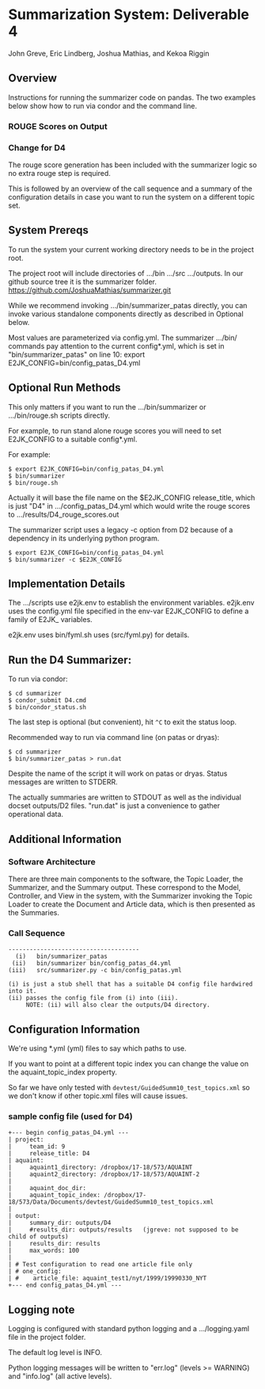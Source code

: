 <!--
#D4 "README" file

##LING 573 Summarization Group Project  
##summarizer.py v. 2.0 by team #e2jkplusplus  

updated for D4 (jgreve Mon May 14 15:27:25 PDT 2018)
-----------------------------------------------------------

note: the D4 requirements specify a "README" file, so here it is.
We didn't want to assume "README.md" and miss the requirements.
-->

# Summarization System: Deliverable 4

John Greve, Eric Lindberg, Joshua Mathias, and Kekoa Riggin

## Overview

Instructions for running the summarizer code on pandas.
The two examples below show how to run via condor and the command line.

### ROUGE Scores on Output
### Change for D4

The rouge score generation has been included with the summarizer
logic so no extra rouge step is required.

This is followed by an overview of the call sequence and a summary
of the configuration details in case you want to run the system on
a different topic set.

## System Prereqs

To run the system your current working directory
needs to be in the project root.

The project root will include directories of .../bin  .../src .../outputs.
In our github source tree it is the summarizer folder.
     https://github.com/JoshuaMathias/summarizer.git

While we recommend invoking .../bin/summarizer_patas directly,
you can invoke various standalone components directly as described
in Optional below.  

Most values are parameterized via config.yml.
The summarizer .../bin/ commands pay attention to the
current config&ast;.yml, which is set in "bin/summarizer_patas"
on line 10:
    export E2JK_CONFIG=bin/config_patas_D4.yml

## Optional Run Methods

This only matters if you want to run the .../bin/summarizer
or .../bin/rouge.sh scripts directly.

For example, to run stand alone rouge scores you will need
to set E2JK_CONFIG to a suitable config&ast;.yml.

For example:

```
$ export E2JK_CONFIG=bin/config_patas_D4.yml
$ bin/summarizer
$ bin/rouge.sh
```

Actually it will base the file name on the $E2JK_CONFIG
release_title, which is just "D4" in .../config_patas_D4.yml
which would write the rouge scores to .../results/D4_rouge_scores.out

The summarizer script uses a legacy -c option from D2 because of
a dependency in its underlying python program.

```
$ export E2JK_CONFIG=bin/config_patas_D4.yml
$ bin/summarizer -c $E2JK_CONFIG
```

## Implementation Details

The .../scripts use e2jk.env to establish the environment variables.
e2jk.env uses the config.yml file specified in the env-var E2JK_CONFIG
to define a family of E2JK_ variables.

e2jk.env uses bin/fyml.sh uses (src/fyml.py) for details.

## Run the D4 Summarizer:

To run via condor:

```
$ cd summarizer
$ condor_submit D4.cmd
$ bin/condor_status.sh
```

The last step is optional (but convenient), hit `^C` to exit the status loop.

Recommended way to run via command line (on patas or dryas):

```
$ cd summarizer
$ bin/summarizer_patas > run.dat
```

Despite the name of the script it will work on patas or dryas.
Status messages are written to STDERR.

The actually summaries are written to STDOUT as well as the
individual docset outputs/D2 files.  "run.dat" is just a
convenience to gather operational data.

## Additional Information

### Software Architecture
There are three main components to the software, the Topic Loader, the Summarizer, and the Summary output. These correspond to the Model, Controller, and View in the system, with the Summarizer invoking the Topic Loader to create the Document and Article data, which is then presented as the Summaries.

### Call Sequence

```
-------------------------------------
  (i)   bin/summarizer_patas
 (ii)   bin/summarizer bin/config_patas_d4.yml
(iii)   src/summarizer.py -c bin/config_patas.yml

(i) is just a stub shell that has a suitable D4 config file hardwired into it.
(ii) passes the config file from (i) into (iii).
     NOTE: (ii) will also clear the outputs/D4 directory.
```

## Configuration Information

We're using &ast;.yml (yml) files to say which paths to use.

If you want to point at a different topic index you can change
the value on the aquaint_topic_index property.

So far we have only tested with `devtest/GuidedSumm10_test_topics.xml`
so we don't know if other topic.xml files will cause issues.

### sample config file (used for D4)

```
+--- begin config_patas_D4.yml ---
| project:
|     team_id: 9
|     release_title: D4
| aquaint:
|     aquaint1_directory: /dropbox/17-18/573/AQUAINT
|     aquaint2_directory: /dropbox/17-18/573/AQUAINT-2
|
|     aquaint_doc_dir:
|     aquaint_topic_index: /dropbox/17-18/573/Data/Documents/devtest/GuidedSumm10_test_topics.xml
|
| output:
|     summary_dir: outputs/D4
|     #results_dir: outputs/results   (jgreve: not supposed to be child of outputs)
|     results_dir: results
|     max_words: 100
|
| # Test configuration to read one article file only
| # one_config:
| #    article_file: aquaint_test1/nyt/1999/19990330_NYT
+--- end config_patas_D4.yml ---
```

## Logging note

Logging is configured with standard python logging and a .../logging.yaml file
in the project folder.

The default log level is INFO.

Python logging messages will be written to "err.log" (levels >= WARNING)
and "info.log" (all active levels).
